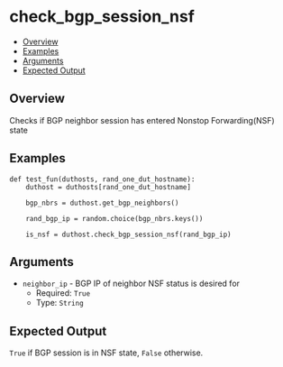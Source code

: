 # check_bgp_session_nsf

- [Overview](#overview)
- [Examples](#examples)
- [Arguments](#arguments)
- [Expected Output](#expected-output)

## Overview
Checks if BGP neighbor session has entered Nonstop Forwarding(NSF) state

## Examples
```
def test_fun(duthosts, rand_one_dut_hostname):
    duthost = duthosts[rand_one_dut_hostname]

    bgp_nbrs = duthost.get_bgp_neighbors()

    rand_bgp_ip = random.choice(bgp_nbrs.keys())

    is_nsf = duthost.check_bgp_session_nsf(rand_bgp_ip)
```

## Arguments
 - `neighbor_ip` - BGP IP of neighbor NSF status is desired for
    - Required: `True`
    - Type: `String`

## Expected Output
`True` if BGP session is in NSF state, `False` otherwise.
